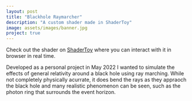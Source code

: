 ```yaml
---
layout: post
title: "Blackhole Raymarcher"
description: "A custom shader made in ShaderToy"
image: assets/images/banner.jpg
project: true
---
```


Check out the shader on <a href="https://www.shadertoy.com/view/7tBfW1">ShaderToy</a> where you can interact with it in browser in real time.

Developed as a personal project in May 2022 I wanted to simulate the effects of general relativity around a black hole using ray marching. While not completely physically acurrate, it does bend the rays as they appraoch the black hole and many realistic phenomenon can be seen, such as the photon ring that surrounds the event horizon.
